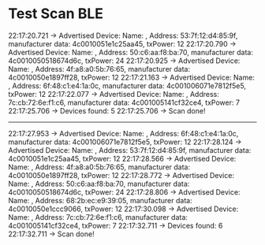 # Test Scan BLE 
22:17:20.721 -> Advertised Device: Name: , Address: 53:7f:12:d4:85:9f, manufacturer data: 4c0010051e1c25aa45, txPower: 12 
22:17:20.790 -> Advertised Device: Name: , Address: 50:c6:aa:f8:ba:70, manufacturer data: 4c0010050518674d6c, txPower: 24 
22:17:20.925 -> Advertised Device: Name: , Address: 4f:a8:a0:5b:76:65, manufacturer data: 4c0010050e1897ff28, txPower: 12 
22:17:21.163 -> Advertised Device: Name: , Address: 6f:48:c1:e4:1a:0c, manufacturer data: 4c001006071e7812f5e5, txPower: 12 
22:17:22.077 -> Advertised Device: Name: , Address: 7c:cb:72:6e:f1:c6, manufacturer data: 4c001005141cf32ce4, txPower: 7 
22:17:25.706 -> Devices found: 5
22:17:25.706 -> Scan done!

----------------------------------------------------------------------------------------------------------------------------------

22:17:27.953 -> Advertised Device: Name: , Address: 6f:48:c1:e4:1a:0c, manufacturer data: 4c001006071e7812f5e5, txPower: 12 
22:17:28.124 -> Advertised Device: Name: , Address: 53:7f:12:d4:85:9f, manufacturer data: 4c0010051e1c25aa45, txPower: 12 
22:17:28.566 -> Advertised Device: Name: , Address: 4f:a8:a0:5b:76:65, manufacturer data: 4c0010050e1897ff28, txPower: 12 
22:17:28.772 -> Advertised Device: Name: , Address: 50:c6:aa:f8:ba:70, manufacturer data: 4c0010050518674d6c, txPower: 24 
22:17:28.806 -> Advertised Device: Name: , Address: 68:2b:ec:e9:39:05, manufacturer data: 4c0010050e1ccc9066, txPower: 12 
22:17:30.098 -> Advertised Device: Name: , Address: 7c:cb:72:6e:f1:c6, manufacturer data: 4c001005141cf32ce4, txPower: 7 
22:17:32.711 -> Devices found: 6
22:17:32.711 -> Scan done!
